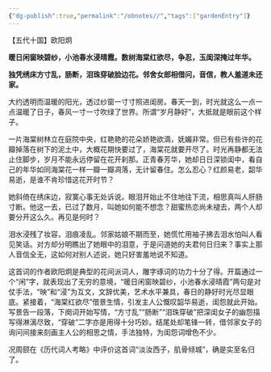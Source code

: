 ```yaml
---
{"dg-publish":true,"permalink":"/obnotes//","tags":["gardenEntry"]}
---
```


【五代十国】欧阳炯

**暖日闲窗映碧纱，小池春水浸晴霞。数树海棠红欲尽，争忍，玉闺深掩过年华。**

**独凭绣床方寸乱，肠断，泪珠穿破脸边花。邻舍女郎相借问，音信，教人羞道未还家。**

大约透明而温暖的阳光，透过纱窗一寸寸照进闺房。春天一到，时光就这么一点一点温暖了日子，春风一寸一寸吹绿了世界。所谓“岁月静好”，大抵就是眼前这个样子。

一片海棠树林立在庭院中央，红艳艳的花朵娇艳欲滴，妩媚非常。但已有些许的花瓣掉落在树下的泥土中，大概花期快要过了，海棠花就要开尽了。时光再静都无法止住脚步，岁月不能永远停留在花开刹那。正青春芳华，她却日日深锁闺中，看自己的年华如同海棠花一样一瓣一瓣凋落，无计留春住。怎么忍心？红颜易老，韶华易逝，是谁不肯珍惜这花开时节？

她斜倚在绣床边，寂寞心事无处诉说。眼泪开始止不住地往下流，相思真叫人肝肠寸断。他这一去，已过了数月，叫她如何能不想念？甜蜜热恋尚未褪去，两个人却要分开这么久。再见是何时？

泪水浸残了妆容，泪痕凌乱。邻家姑娘不期而至，她慌忙用袖子拂去泪水怕叫人看见笑话。对方却分明瞧出了她眼中的泪意，于是问道她的夫君何日归来？事实上那人音信全无，这如何对别人述说，她只好害羞地说不知道。

这首词的作者欧阳炯是典型的花间派词人，雕字琢词的功力十分了得。开篇通过一个“闲”字，就表现出了无穷的意境，“暖日闲窗映碧纱，小池春水浸晴霞”两句是对仗手法，“映”和“浸”为互文，文辞优美，艺术水平兼具，春日的静好时光尽显眼底。紧接着，“海棠红欲尽”借景生情，引发主人公慨叹韶华易逝，闺怨就此开始。写景告一段落，下阕词开始写情，“方寸乱”“肠断”“泪珠穿破”把深闺女子的幽怨描写得淋漓尽致，“穿破”二字亦是用得十分巧妙。结尾处却笔锋一转，借邻家女子的询问间接来刻画主人公的相思之情，手法独特，为闺怨词增色不少。

况周颐在《历代词人考略》中评价这首词“淡汝西子，肌骨倾城”，确是实至名归了。